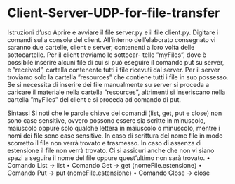 # Client-Server-UDP-for-file-transfer

Istruzioni d’uso
Aprire e avviare il file server.py e il file client.py.
Digitare i comandi sulla console del client.
All’interno dell’elaborato consegnato vi saranno due cartelle, client e server,
contenenti a loro volta delle sottocartelle. Per il client troviamo le sottocar-
telle ”myFiles”, dove è possibile inserire alcuni file di cui si può eseguire il
comando put su server, e ”received”, cartella contenente tutti i file ricevuti
dal server. Per il server troviamo solo la cartella ”resources” che contiene
tutti i file in suo possesso. Se si necessita di inserire dei file manualmente su
server si proceda a caricare il materiale nella cartella ”resources”, altrimenti
si inseriscano nella cartella ”myFiles” del client e si proceda ad comando di
put.

Sintassi
Si noti che le parole chiave dei comandi (list, get, put e close) non sono case
sensitive, ovvero possono essere sia scritte in minuscolo, maiuscolo oppure
solo qualche lettera in maiuscolo o minuscolo, mentre i nomi dei file sono
case sensitive. In caso di scrittura del nome file in modo scorretto il file non
verrà trovato e trasmesso. In caso di assenza di estensione il file non verrà
trovato. Ci si assicuri anche che non vi siano spazi a seguire il nome del file
oppure quest’ultimo non sarà trovato.
• Comando List → list
• Comando Get → get ⟨nomeFile.estensione⟩
• Comando Put → put ⟨nomeFile.estensione⟩
• Comando Close → close

